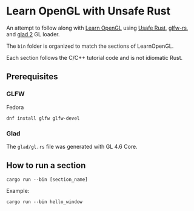 # Learn OpenGL with Unsafe Rust

An attempt to follow along with [Learn OpenGL](https://learnopengl.com) using [Usafe Rust](https://doc.rust-lang.org/book/ch19-01-unsafe-rust.html), [glfw-rs](https://crates.io/crates/glfw), and [glad 2](https://gen.glad.sh/) GL loader.

The `bin` folder is organized to match the sections of LearnOpenGL.

Each section follows the C/C++ tutorial code and is not idiomatic Rust.

## Prerequisites

### GLFW

Fedora

`dnf install glfw glfw-devel`

### Glad

The `glad/gl.rs` file was generated with GL 4.6 Core.

## How to run a section

`
cargo run --bin [section_name]
`

Example:

`
cargo run --bin hello_window
`